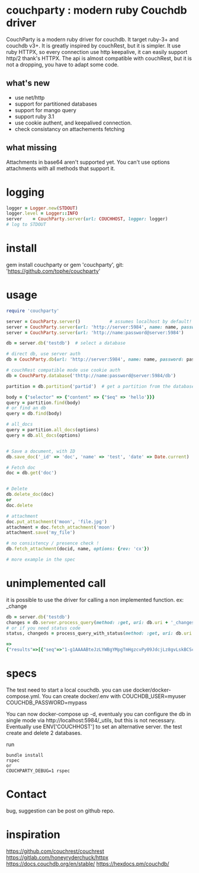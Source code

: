 # couchparty : modern ruby Couchdb driver

CouchParty is a modern ruby driver for couchdb. It target ruby-3+ and couchdb v3+. It is greatly inspired by couchRest, but it is
simpler. It use ruby HTTPX, so every connection use http keepalive, it can easily support http/2 thank's HTTPX.
The api is almost compatible with couchRest, but it is not a dropping, you have to adapt some code.
## what's new
- use net/http
- support for partitioned databases
- support for mango query
- support ruby 3.1
- use cookie authent, and keepalived connection.
- check consistancy on attachements fetching

## what missing
Attachments in base64 aren't supported yet. You can't use options attachments with all methods that support it.

# logging
```ruby
logger = Logger.new(STDOUT)
logger.level = Logger::INFO
server    = CouchParty.server(url: COUCHHOST, logger: logger)
# log to STDOUT
```

# install
gem install couchparty
or
gem 'couchparty', git: 'https://github.com/tophe/couchparty'

# usage
```ruby
require 'couchparty'

server = CouchParty.server()           # assumes localhost by default!
server = CouchParty.server(url: 'http://server:5984', name: name, password: password)           # cookie authent (more performant than basic auth)
server = CouchParty.server(url: 'http://name:password@server:5984')           # basic http auth

db = server.db('testdb')  # select a database

# direct db, use server auth
db = CouchParty.db(url: 'http://server:5984', name: name, password: password)

# couchRest compatible mode use cookie auth
db = CouchParty.database('thttp://name:password@server:5984/db')

partition = db.partition('partid')  # get a partition from the database

body = {"selector" => {"content" => {"$eq" => 'hello'}}}
query = partition.find(body)
# or find an db
query = db.find(body)

# all_docs
query = partition.all_docs(options)
query = db.all_docs(options)


# Save a document, with ID
db.save_doc('_id' => 'doc', 'name' => 'test', 'date' => Date.current)

# Fetch doc
doc = db.get('doc')


# Delete
db.delete_doc(doc)
or 
doc.delete

# attachment
doc.put_attachment('moon', 'file.jpg')
attachment = doc.fetch_attachment('moon')
attachment.save('my_file')

# no consistency / presence check !
db.fetch_attachment(docid, name, options: {rev: 'cx'})

# more example in the spec
```

# unimplemented call
it is possible to use the driver for calling a non implemented function.
ex: _change
```ruby
db = server.db('testdb')
changes = db.server.process_query(method: :get, uri: db.uri + '_changes', options: {style: 'all_docs'})
# or if you need status code 
status, changeds = process_query_with_status(method: :get, uri: db.uri + '_changes', options: {style: 'all_docs'})

=> 
{"results"=>[{"seq"=>"1-g1AAAABteJzLYWBgYMpgTmHgzcvPy09JdcjLz8gvLskBCScyJNX___8_K5EBh4I8FiDJ0ACk_oPUZTAnMuYCBdgNEw3MzI3N0fVkAQAMdCGm", "id"=>"1:bob", "changes"=>[{"rev"=>"1-bd85d49a88be80885568472bf2028da4"}]}, {"seq"=>"2-g1AAAACLeJzLYWBgYMpgTmHgzcvPy09JdcjLz8gvLskBCScyJNX___8_K4M5kTEXKMBukmZubmRoiK4Yh_Y8FiDJ0ACk_qOYYphoYGZubI6uJwsAK5Ep8Q", "id"=>"_design/45a1aa79a2594ba91e892430be0f395d390e9da7", "changes"=>[{"rev"=>"1-7d490c0c313b63ce054bcf65bdb5f8bc"}]}], "last_seq"=>"2-g1AAAACLeJzLYWBgYMpgTmHgzcvPy09JdcjLz8gvLskBCScyJNX___8_K4M5kTEXKMBukmZubmRoiK4Yh_Y8FiDJ0ACk_qOYYphoYGZubI6uJwsAK5Ep8Q", "pending"=>0}
```

# specs

The test need to start a local couchdb.
you can use docker/docker-compose.yml. You can create docker/.env with
COUCHDB_USER=myuser
COUCHDB_PASSWORD=mypass

You can now docker-compose up -d, eventualy you can configure the db in single mode via http://localhost:5984/_utils, but this is not necessary.
Eventually use ENV['COUCHHOST'] to set an alternative server.
the test create and delete 2 databases.

run
```
bundle install
rspec
or
COUCHPARTY_DEBUG=1 rspec
```

# Contact
bug, suggestion can be post on github repo.




# inspiration
https://github.com/couchrest/couchrest
https://gitlab.com/honeyryderchuck/httpx
https://docs.couchdb.org/en/stable/
https://hexdocs.pm/couchdb/
